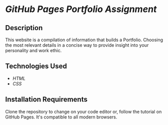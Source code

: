 # _GitHub Pages Portfolio Assignment_

## Description

This website is a compilation of information that builds a Portfolio. Choosing the most relevant details in a concise way to provide insight into your personality and work ethic.

## Technologies Used

* _HTML_
* _CSS_

## Installation Requirements

Clone the repository to change on your code editor or, follow the tutorial on GitHub Pages. It's compatible to all modern browsers.